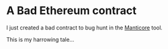 # A Bad Ethereum contract

I just created a bad contract to bug hunt in the [Manticore](https://github.com/trailofbits/manticore/) tool.

This is my harrowing tale...
